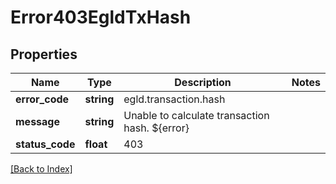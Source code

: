# Error403EgldTxHash

## Properties

Name | Type | Description | Notes
------------ | ------------- | ------------- | -------------
**error_code** | **string** | egld.transaction.hash |
**message** | **string** | Unable to calculate transaction hash. ${error} |
**status_code** | **float** | 403 |

[[Back to Index]](../index.md)
